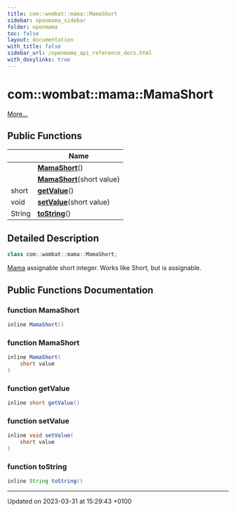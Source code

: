 ```yaml
---
title: com::wombat::mama::MamaShort
sidebar: openmama_sidebar
folder: openmama
toc: false
layout: documentation
with_title: false
sidebar_url: /openmama_api_reference_docs.html
with_doxylinks: true
---
```


# com::wombat::mama::MamaShort



 [More...](#detailed-description)

## Public Functions

|                | Name           |
| -------------- | -------------- |
| | **[MamaShort](classcom_1_1wombat_1_1mama_1_1MamaShort.html#function-mamashort)**() |
| | **[MamaShort](classcom_1_1wombat_1_1mama_1_1MamaShort.html#function-mamashort)**(short value) |
| short | **[getValue](classcom_1_1wombat_1_1mama_1_1MamaShort.html#function-getvalue)**() |
| void | **[setValue](classcom_1_1wombat_1_1mama_1_1MamaShort.html#function-setvalue)**(short value) |
| String | **[toString](classcom_1_1wombat_1_1mama_1_1MamaShort.html#function-tostring)**() |

## Detailed Description

```java
class com::wombat::mama::MamaShort;
```


[Mama](classcom_1_1wombat_1_1mama_1_1Mama.html) assignable short integer. Works like Short, but is assignable. 

## Public Functions Documentation

### function MamaShort

```java
inline MamaShort()
```


### function MamaShort

```java
inline MamaShort(
    short value
)
```


### function getValue

```java
inline short getValue()
```


### function setValue

```java
inline void setValue(
    short value
)
```


### function toString

```java
inline String toString()
```


-------------------------------

Updated on 2023-03-31 at 15:29:43 +0100